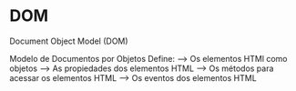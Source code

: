 # DOM
Document Object Model (DOM)

Modelo de Documentos por Objetos
Define:
--> Os elementos HTMl como objetos
--> As propiedades dos elementos HTML
--> Os métodos para acessar os elementos HTML
--> Os eventos dos elementos HTML